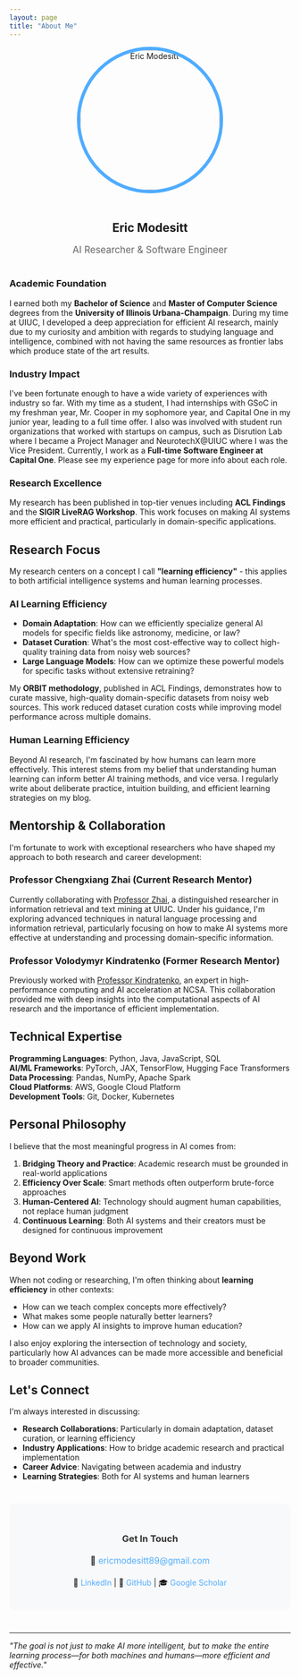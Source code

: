 ```yaml
---
layout: page
title: "About Me"
---
```


<div class="md" style="text-align: center; margin-bottom: 40px;">
  <img src="/assets/images/eric-about.jpg" alt="Eric Modesitt" style="width: 250px; height: 250px; border-radius: 50%; border: 6px solid #4facfe; object-fit: cover; margin-bottom: 20px;" loading="lazy" decoding="async">
  <h2>Eric Modesitt</h2>
  <p style="font-size: 1.2em; color: #666;">AI Researcher & Software Engineer</p>
</div>


### Academic Foundation
I earned both my **Bachelor of Science** and **Master of Computer Science** degrees from the **University of Illinois Urbana-Champaign**. During my time at UIUC, I developed a deep appreciation for efficient AI research, mainly due to my curiosity and ambition with regards to studying language and intelligence, combined with not having the same resources as frontier labs which produce state of the art results.

### Industry Impact

I've been fortunate enough to have a wide variety of experiences with industry so far. With my time as a student, I had internships with GSoC in my freshman year, Mr. Cooper in my sophomore year, and Capital One in my junior year, leading to a full time offer. I also was involved with student run organizations that worked with startups on campus, such as Disrution Lab where I became a Project Manager and NeurotechX@UIUC where I was the Vice President. Currently, I work as a **Full-time Software Engineer at Capital One**. Please see my experience page for more info about each role.

### Research Excellence
My research has been published in top-tier venues including **ACL Findings** and the **SIGIR LiveRAG Workshop**. This work focuses on making AI systems more efficient and practical, particularly in domain-specific applications.

## Research Focus

My research centers on a concept I call **"learning efficiency"** - this applies to both artificial intelligence systems and human learning processes.

### AI Learning Efficiency
- **Domain Adaptation**: How can we efficiently specialize general AI models for specific fields like astronomy, medicine, or law?
- **Dataset Curation**: What's the most cost-effective way to collect high-quality training data from noisy web sources?
- **Large Language Models**: How can we optimize these powerful models for specific tasks without extensive retraining?

My **ORBIT methodology**, published in ACL Findings, demonstrates how to curate massive, high-quality domain-specific datasets from noisy web sources. This work reduced dataset curation costs while improving model performance across multiple domains.

### Human Learning Efficiency
Beyond AI research, I'm fascinated by how humans can learn more effectively. This interest stems from my belief that understanding human learning can inform better AI training methods, and vice versa. I regularly write about deliberate practice, intuition building, and efficient learning strategies on my blog.

## Mentorship & Collaboration

I'm fortunate to work with exceptional researchers who have shaped my approach to both research and career development:

### Professor Chengxiang Zhai (Current Research Mentor)
Currently collaborating with [Professor Zhai](https://czhai.cs.illinois.edu/), a distinguished researcher in information retrieval and text mining at UIUC. Under his guidance, I'm exploring advanced techniques in natural language processing and information retrieval, particularly focusing on how to make AI systems more effective at understanding and processing domain-specific information.

### Professor Volodymyr Kindratenko (Former Research Mentor)
Previously worked with [Professor Kindratenko](https://kindratenko.ncsa.illinois.edu/), an expert in high-performance computing and AI acceleration at NCSA. This collaboration provided me with deep insights into the computational aspects of AI research and the importance of efficient implementation.

## Technical Expertise

**Programming Languages**: Python, Java, JavaScript, SQL  
**AI/ML Frameworks**: PyTorch, JAX, TensorFlow, Hugging Face Transformers  
**Data Processing**: Pandas, NumPy, Apache Spark  
**Cloud Platforms**: AWS, Google Cloud Platform  
**Development Tools**: Git, Docker, Kubernetes  

## Personal Philosophy

I believe that the most meaningful progress in AI comes from:

1. **Bridging Theory and Practice**: Academic research must be grounded in real-world applications
2. **Efficiency Over Scale**: Smart methods often outperform brute-force approaches
3. **Human-Centered AI**: Technology should augment human capabilities, not replace human judgment
4. **Continuous Learning**: Both AI systems and their creators must be designed for continuous improvement

## Beyond Work

When not coding or researching, I'm often thinking about **learning efficiency** in other contexts:
- How can we teach complex concepts more effectively?
- What makes some people naturally better learners?
- How can we apply AI insights to improve human education?

I also enjoy exploring the intersection of technology and society, particularly how AI advances can be made more accessible and beneficial to broader communities.

## Let's Connect

I'm always interested in discussing:
- **Research Collaborations**: Particularly in domain adaptation, dataset curation, or learning efficiency
- **Industry Applications**: How to bridge academic research and practical implementation
- **Career Advice**: Navigating between academia and industry
- **Learning Strategies**: Both for AI systems and human learners

<div style="text-align: center; margin: 40px 0; padding: 30px; background: #f8f9fa; border-radius: 10px;">
  <h3 style="color: #333; margin-bottom: 20px;">Get In Touch</h3>
  <p style="font-size: 1.1em; margin-bottom: 20px;">
    📧 <a href="mailto:ericmodesitt89@gmail.com" style="color: #4facfe; text-decoration: none;">ericmodesitt89@gmail.com</a>
  </p>
  <p style="margin: 5px 0;">
    💼 <a href="https://www.linkedin.com/in/eric-modesitt/" style="color: #4facfe; text-decoration: none;">LinkedIn</a> | 
    🐙 <a href="https://github.com/ModeEric" style="color: #4facfe; text-decoration: none;">GitHub</a> | 
    🎓 <a href="https://scholar.google.com/citations?user=tCopwL8AAAAJ&hl=en&oi=ao" style="color: #4facfe; text-decoration: none;">Google Scholar</a>
  </p>
</div>

---

*"The goal is not just to make AI more intelligent, but to make the entire learning process—for both machines and humans—more efficient and effective."*
